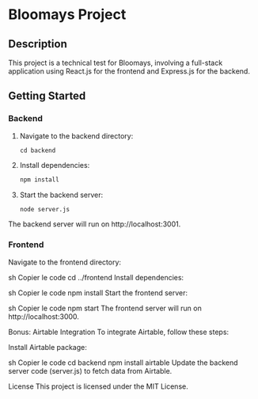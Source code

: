 # Bloomays Project

## Description

This project is a technical test for Bloomays, involving a full-stack application using React.js for the frontend and Express.js for the backend.

## Getting Started

### Backend

1. Navigate to the backend directory:

    ```
    cd backend

    ```

2. Install dependencies:

    ```sh
    npm install

    ```

3. Start the backend server:
    ```sh
    node server.js
    ```

The backend server will run on http://localhost:3001.

### Frontend

Navigate to the frontend directory:

sh
Copier le code
cd ../frontend
Install dependencies:

sh
Copier le code
npm install
Start the frontend server:

sh
Copier le code
npm start
The frontend server will run on http://localhost:3000.

Bonus: Airtable Integration
To integrate Airtable, follow these steps:

Install Airtable package:

sh
Copier le code
cd backend
npm install airtable
Update the backend server code (server.js) to fetch data from Airtable.

License
This project is licensed under the MIT License.
